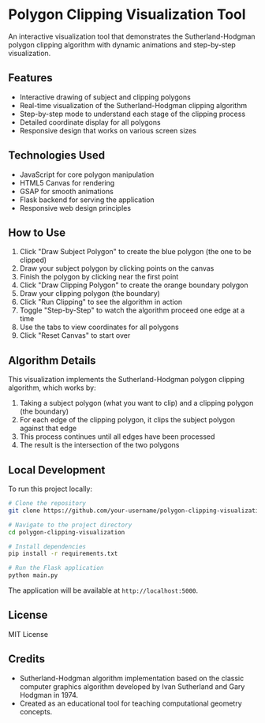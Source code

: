 # Polygon Clipping Visualization Tool

An interactive visualization tool that demonstrates the Sutherland-Hodgman polygon clipping algorithm with dynamic animations and step-by-step visualization.

## Features

- Interactive drawing of subject and clipping polygons
- Real-time visualization of the Sutherland-Hodgman clipping algorithm
- Step-by-step mode to understand each stage of the clipping process
- Detailed coordinate display for all polygons
- Responsive design that works on various screen sizes

## Technologies Used

- JavaScript for core polygon manipulation
- HTML5 Canvas for rendering
- GSAP for smooth animations
- Flask backend for serving the application
- Responsive web design principles

## How to Use

1. Click "Draw Subject Polygon" to create the blue polygon (the one to be clipped)
2. Draw your subject polygon by clicking points on the canvas
3. Finish the polygon by clicking near the first point
4. Click "Draw Clipping Polygon" to create the orange boundary polygon
5. Draw your clipping polygon (the boundary)
6. Click "Run Clipping" to see the algorithm in action
7. Toggle "Step-by-Step" to watch the algorithm proceed one edge at a time
8. Use the tabs to view coordinates for all polygons
9. Click "Reset Canvas" to start over

## Algorithm Details

This visualization implements the Sutherland-Hodgman polygon clipping algorithm, which works by:

1. Taking a subject polygon (what you want to clip) and a clipping polygon (the boundary)
2. For each edge of the clipping polygon, it clips the subject polygon against that edge
3. This process continues until all edges have been processed
4. The result is the intersection of the two polygons

## Local Development

To run this project locally:

```bash
# Clone the repository
git clone https://github.com/your-username/polygon-clipping-visualization.git

# Navigate to the project directory
cd polygon-clipping-visualization

# Install dependencies
pip install -r requirements.txt

# Run the Flask application
python main.py
```

The application will be available at `http://localhost:5000`.

## License

MIT License

## Credits

- Sutherland-Hodgman algorithm implementation based on the classic computer graphics algorithm developed by Ivan Sutherland and Gary Hodgman in 1974.
- Created as an educational tool for teaching computational geometry concepts.